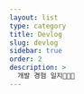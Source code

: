 ```yaml
---
layout: list
type: category
title: Devlog
slug: devlog
sidebar: true
order: 2
description: >
  개발 경험 일지👨🏻‍💻
---
```

